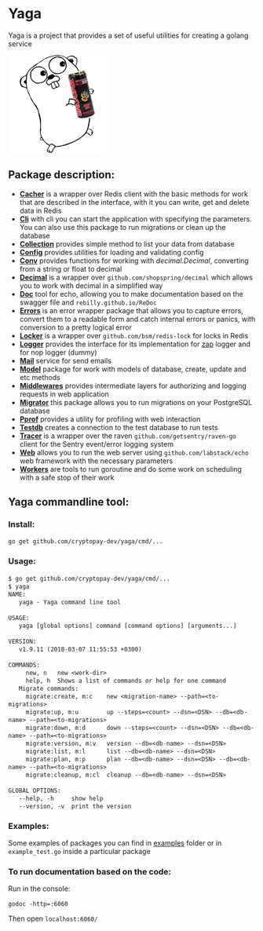# Yaga
Yaga is a project that provides a set of useful utilities for creating a golang service

![Documentation](./github/logo.png)

## Package description:

- [**Cacher**](./cacher) is a wrapper over Redis client with the basic methods for work that are described in the interface, with it you can write, get and delete data in Redis
- [**Cli**](./cli) with cli you can start the application with specifying the parameters. You can also use this package to run migrations or clean up the database
- [**Collection**](./helpers/collection) provides simple method to list your data from database
- [**Config**](./config) provides utilities for loading and validating config
- [**Conv**](./conv) provides functions for working with *decimal.Decimal*, converting from a string or float to decimal
- [**Decimal**](./decimal) is a wrapper over `github.com/shopspring/decimal` which allows you to work with decimal in a simplified way
- [**Doc**](./doc) tool for echo, allowing you to make documentation based on the swagger file and `rebilly.github.io/ReDoc`
- [**Errors**](./errors) is an error wrapper package that allows you to capture errors, convert them to a readable form and catch internal errors or panics, with conversion to a pretty logical error
- [**Locker**](./locker) is a wrapper over `github.com/bsm/redis-lock` for locks in Redis
- [**Logger**](./logger) provides the interface for its implementation for [zap](github.com/uber-go/zap) logger and for nop logger (dummy)
- [**Mail**](./mail) service for send emails
- [**Model**](./model) package for work with models of database, create, update and etc methods
- [**Middlewares**](./middlewares) provides intermediate layers for authorizing and logging requests in web application
- [**Migrator**](./migrate) this package allows you to run migrations on your PostgreSQL database
- [**Pprof**](./pprof) provides a utility for profiling with web interaction
- [**Testdb**](./helpers/testdb) creates a connection to the test database to run tests
- [**Tracer**](./tracer) is a wrapper over the raven `github.com/getsentry/raven-go` client for the Sentry event/error logging system
- [**Web**](./web) allows you to run the web server using `github.com/labstack/echo` web framework with the necessary parameters
- [**Workers**](./workers) are tools to run goroutine and do some work on scheduling with a safe stop of their work

## Yaga commandline tool:

### Install:

```
go get github.com/cryptopay-dev/yaga/cmd/...
```

### Usage:
```
$ go get github.com/cryptopay-dev/yaga/cmd/...
$ yaga
NAME:
   yaga - Yaga command line tool

USAGE:
   yaga [global options] command [command options] [arguments...]

VERSION:
   v1.9.11 (2018-03-07 11:55:53 +0300)

COMMANDS:
     new, n   new <work-dir>
     help, h  Shows a list of commands or help for one command
   Migrate commands:
     migrate:create, m:c    new <migration-name> --path=<to-migrations>
     migrate:up, m:u        up --steps=<count> --dsn=<DSN> --db=<db-name> --path=<to-migrations>
     migrate:down, m:d      down --steps=<count> --dsn=<DSN> --db=<db-name> --path=<to-migrations>
     migrate:version, m:v   version --db=<db-name> --dsn=<DSN>
     migrate:list, m:l      list --db=<db-name> --dsn=<DSN>
     migrate:plan, m:p      plan --db=<db-name> --dsn=<DSN> --db=<db-name> --path=<to-migrations>
     migrate:cleanup, m:cl  cleanup --db=<db-name> --dsn=<DSN>

GLOBAL OPTIONS:
   --help, -h     show help
   --version, -v  print the version
```

### Examples:

Some examples of packages you can find in [examples](./examples) folder or in `example_test.go` inside a particular package

### To run documentation based on the code:

Run in the console:
```
godoc -http=:6060
```
Then open `localhost:6060/`
